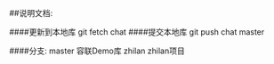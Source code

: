 ##说明文档:

####更新到本地库
git fetch chat
####提交本地库
git push chat master

####分支:
master 容联Demo库
zhilan zhilan项目